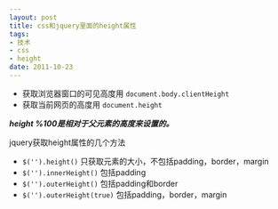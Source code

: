 ```yaml
---
layout: post
title: css和jquery里面的height属性
tags: 
- 技术 
- css 
- height
date: 2011-10-23
---
```

* 获取浏览器窗口的可见高度用 `document.body.clientHeight`
* 获取当前网页的高度用 `document.height`

***height %100是相对于父元素的高度来设置的。***

jquery获取height属性的几个方法

* `$('').height()` 只获取元素的大小，不包括padding，border，margin
* `$('').innerHeight()` 包括padding
* `$('').outerHeight()` 包括padding和border
* `$('').outerHeight(true)` 包括padding，border，margin
